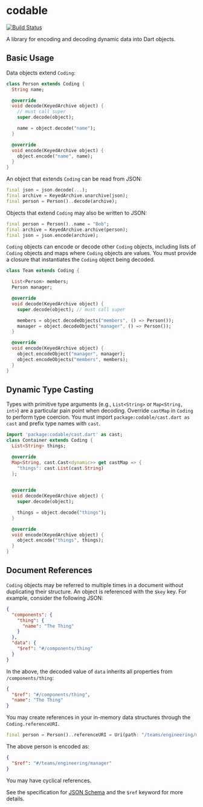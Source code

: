# codable
 
[![Build Status](https://travis-ci.org/stablekernel/dart-codable.svg?branch=master)](https://travis-ci.org/stablekernel/dart-codable)

A library for encoding and decoding dynamic data into Dart objects.

## Basic Usage 

Data objects extend `Coding`:

```dart
class Person extends Coding {
  String name;

  @override
  void decode(KeyedArchive object) {
    // must call super
    super.decode(object);

    name = object.decode("name");   
  }

  @override
  void encode(KeyedArchive object) {
    object.encode("name", name);
  }
}
```

An object that extends `Coding` can be read from JSON: 

```dart
final json = json.decode(...);
final archive = KeyedArchive.unarchive(json);
final person = Person()..decode(archive);
```

Objects that extend `Coding` may also be written to JSON:

```dart
final person = Person()..name = "Bob";
final archive = KeyedArchive.archive(person);
final json = json.encode(archive);
```

`Coding` objects can encode or decode other `Coding` objects, including lists of `Coding` objects and maps where `Coding` objects are values. You must provide a closure that instantiates the `Coding` object being decoded.

```dart
class Team extends Coding {

  List<Person> members;
  Person manager;

  @override
  void decode(KeyedArchive object) {
    super.decode(object); // must call super

    members = object.decodeObjects("members", () => Person());
    manager = object.decodeObject("manager", () => Person());
  }

  @override
  void encode(KeyedArchive object) {
    object.encodeObject("manager", manager);
    object.encodeObjects("members", members);
  }
}
```

## Dynamic Type Casting 

Types with primitive type arguments (e.g., `List<String>` or `Map<String, int>`) are a particular pain point when decoding. Override `castMap` in `Coding` to perform type coercion.
You must import `package:codable/cast.dart as cast` and prefix type names with `cast`.

```dart
import 'package:codable/cast.dart' as cast;
class Container extends Coding {  
  List<String> things;

  @override
  Map<String, cast.Cast<dynamic>> get castMap => {
    "things": cast.List(cast.String)
  };
  

  @override
  void decode(KeyedArchive object) {
    super.decode(object);

    things = object.decode("things");
  }

  @override
  void encode(KeyedArchive object) {
    object.encode("things", things);
  }
}

``` 


## Document References

`Coding` objects may be referred to multiple times in a document without duplicating their structure. An object is referenced with the `$key` key. 
For example, consider the following JSON: 

```json
{
  "components": {
    "thing": {
      "name": "The Thing"
    }    
  },
  "data": {
    "$ref": "#/components/thing"
  }
}
```

In the above, the decoded value of `data` inherits all properties from `/components/thing`:

```json
{
  "$ref": "#/components/thing",
  "name": "The Thing"
}
```

You may create references in your in-memory data structures through the `Coding.referenceURI`. 

```dart
final person = Person()..referenceURI = Uri(path: "/teams/engineering/manager");
```

The above person is encoded as:

```json
{
  "$ref": "#/teams/engineering/manager"
}
```

You may have cyclical references.

See the specification for [JSON Schema](http://json-schema.org) and the `$ref` keyword for more details.


